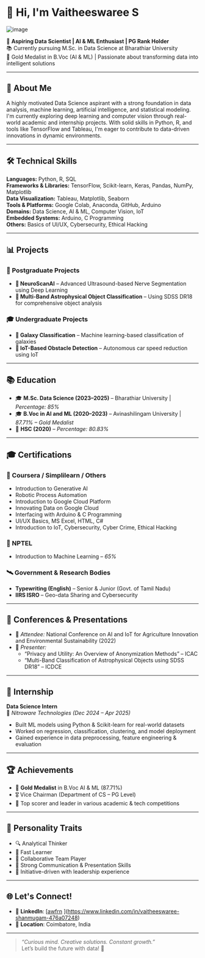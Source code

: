 # 👋 Hi, I'm Vaitheeswaree S 

![image](https://github.com/user-attachments/assets/b6b092be-ec4a-4d6c-aebd-e53e5170567b)

🎯 **Aspiring Data Scientist | AI & ML Enthusiast | PG Rank Holder**  
📚 Currently pursuing M.Sc. in Data Science at Bharathiar University  
🏅 Gold Medalist in B.Voc (AI & ML) | Passionate about transforming data into intelligent solutions  

---

## 💼 About Me  
A highly motivated Data Science aspirant with a strong foundation in data analysis, machine learning, artificial intelligence, and statistical modeling. I'm currently exploring deep learning and computer vision through real-world academic and internship projects. With solid skills in Python, R, and tools like TensorFlow and Tableau, I'm eager to contribute to data-driven innovations in dynamic environments.

---

## 🛠️ Technical Skills  

**Languages:** Python, R, SQL  
**Frameworks & Libraries:** TensorFlow, Scikit-learn, Keras, Pandas, NumPy, Matplotlib  
**Data Visualization:** Tableau, Matplotlib, Seaborn  
**Tools & Platforms:** Google Colab, Anaconda, GitHub, Arduino  
**Domains:** Data Science, AI & ML, Computer Vision, IoT  
**Embedded Systems:** Arduino, C Programming  
**Others:** Basics of UI/UX, Cybersecurity, Ethical Hacking

---

## 📊 Projects

### 🧠 Postgraduate Projects
- **🧠 NeuroScanAI** – Advanced Ultrasound-based Nerve Segmentation using Deep Learning  
- **🌌 Multi-Band Astrophysical Object Classification** – Using SDSS DR18 for comprehensive object analysis  

### 🎓 Undergraduate Projects  
- **🌠 Galaxy Classification** – Machine learning-based classification of galaxies  
- **🚗 IoT-Based Obstacle Detection** – Autonomous car speed reduction using IoT  

---

## 📚 Education  

- 🎓 **M.Sc. Data Science (2023–2025)** – Bharathiar University | *Percentage: 85%*  
- 🎓 **B.Voc in AI and ML (2020–2023)** – Avinashilingam University | *87.71% – Gold Medalist*  
- 📖 **HSC (2020)** – *Percentage: 80.83%*

---

## 🎓 Certifications

### 📘 Coursera / Simplilearn / Others
- Introduction to Generative AI  
- Robotic Process Automation  
- Introduction to Google Cloud Platform  
- Innovating Data on Google Cloud  
- Interfacing with Arduino & C Programming  
- UI/UX Basics, MS Excel, HTML, C#  
- Introduction to IoT, Cybersecurity, Cyber Crime, Ethical Hacking  

### 📗 NPTEL
- Introduction to Machine Learning – *65%*

### 🛰️ Government & Research Bodies
- **Typewriting (English)** – Senior & Junior (Govt. of Tamil Nadu)  
- **IIRS ISRO** – Geo-data Sharing and Cybersecurity  

---

## 📢 Conferences & Presentations  

- 🎤 *Attendee:* National Conference on AI and IoT for Agriculture Innovation and Environmental Sustainability (2022)  
- 📝 *Presenter:*  
  - “Privacy and Utility: An Overview of Anonymization Methods” – ICAC  
  - “Multi-Band Classification of Astrophysical Objects using SDSS DR18” – ICDCE  

---

## 🧪 Internship  

**Data Science Intern**  
📍 *Nitroware Technologies (Dec 2024 – Apr 2025)*  
- Built ML models using Python & Scikit-learn for real-world datasets  
- Worked on regression, classification, clustering, and model deployment  
- Gained experience in data preprocessing, feature engineering & evaluation  

---

## 🏆 Achievements  

- 🥇 **Gold Medalist** in B.Voc AI & ML (87.71%)  
- 🎖️ Vice Chairman (Department of CS – PG Level)  
- 🌟 Top scorer and leader in various academic & tech competitions  

---

## 🧬 Personality Traits  

- 🔍 Analytical Thinker  
- 🚀 Fast Learner  
- 🤝 Collaborative Team Player  
- 💬 Strong Communication & Presentation Skills  
- 🧠 Initiative-driven with leadership experience  

---

## 🌐 Let's Connect!

- 💼 **LinkedIn**: [[awfrn](https://linkedin.com/in/awfrn) ](https://www.linkedin.com/in/vaitheeswaree-shanmugam-476a07248) 
- 📍 **Location**: Coimbatore, India  


---

> *“Curious mind. Creative solutions. Constant growth.”*  
> Let’s build the future with data! 🚀
